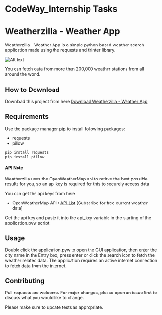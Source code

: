 # CodeWay_Internship Tasks
# Weatherzilla - Weather App

Weatherzilla - Weather App is a simple python based weather search application made using the requests and tkinter library. 

![Alt text](app.png?raw=true "Weatherzilla - Weather App")

You can fetch data from more than 200,000 weather stations from all around the world.

## How to Download

Download this project from here [Download Weatherzilla - Weather App](https://downgit.github.io/#/home?url=https://github.com/pyGuru123/Python-Projects/tree/master/Weatherzilla%20-%20Weather%20App)

## Requirements

Use the package manager [pip](https://pip.pypa.io/en/stable/) to install following packages:
* requests
* pillow

```bash
pip install requests
pip install pillow
```

#### API Note

Weatherzilla uses the OpenWeatherMap api to retirve the best possible results for you, so an api key is required for this to securely access data

You can get the api keys from here
* OpenWeatherMap API : [API List](https://openweathermap.org/api) [Subscribe for free current weather data]

Get the api key and paste it into the api_key variable in the starting of the application.pyw script

## Usage

Double click the application.pyw to open the GUI application, then enter the city name in the Entry box, press enter or click the search icon to fetch the weather related data. The application requires an active internet connection to fetch data from the internet. 

## Contributing
Pull requests are welcome. For major changes, please open an issue first to discuss what you would like to change.

Please make sure to update tests as appropriate.
